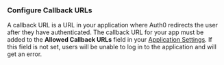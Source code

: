 <!-- markdownlint-disable MD002 MD041 -->

### Configure Callback URLs

A callback URL is a URL in your application where Auth0 redirects the user after they have authenticated. The callback URL for your app must be added to the **Allowed Callback URLs** field in your <a href="${manage_url}/#/applications" target="_blank">Application Settings</a>. If this field is not set, users will be unable to log in to the application and will get an error.
